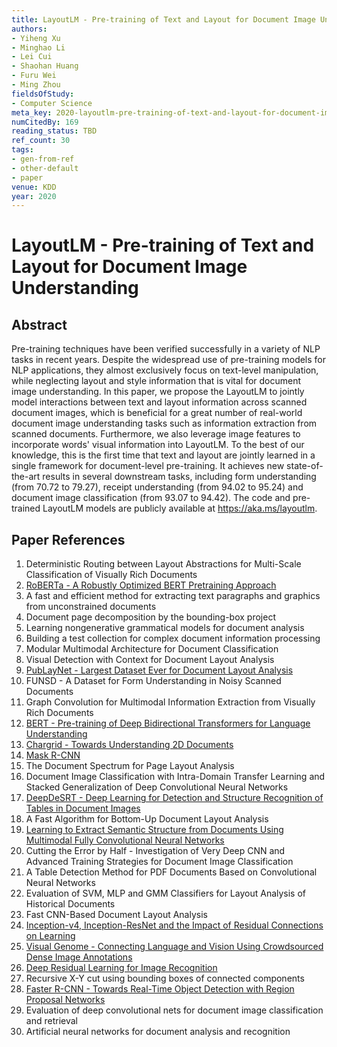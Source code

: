 ```yaml
---
title: LayoutLM - Pre-training of Text and Layout for Document Image Understanding
authors:
- Yiheng Xu
- Minghao Li
- Lei Cui
- Shaohan Huang
- Furu Wei
- Ming Zhou
fieldsOfStudy:
- Computer Science
meta_key: 2020-layoutlm-pre-training-of-text-and-layout-for-document-image-understanding
numCitedBy: 169
reading_status: TBD
ref_count: 30
tags:
- gen-from-ref
- other-default
- paper
venue: KDD
year: 2020
---
```


# LayoutLM - Pre-training of Text and Layout for Document Image Understanding

## Abstract

Pre-training techniques have been verified successfully in a variety of NLP tasks in recent years. Despite the widespread use of pre-training models for NLP applications, they almost exclusively focus on text-level manipulation, while neglecting layout and style information that is vital for document image understanding. In this paper, we propose the LayoutLM to jointly model interactions between text and layout information across scanned document images, which is beneficial for a great number of real-world document image understanding tasks such as information extraction from scanned documents. Furthermore, we also leverage image features to incorporate words' visual information into LayoutLM. To the best of our knowledge, this is the first time that text and layout are jointly learned in a single framework for document-level pre-training. It achieves new state-of-the-art results in several downstream tasks, including form understanding (from 70.72 to 79.27), receipt understanding (from 94.02 to 95.24) and document image classification (from 93.07 to 94.42). The code and pre-trained LayoutLM models are publicly available at https://aka.ms/layoutlm.

## Paper References

1. Deterministic Routing between Layout Abstractions for Multi-Scale Classification of Visually Rich Documents
2. [RoBERTa - A Robustly Optimized BERT Pretraining Approach](2019-roberta-a-robustly-optimized-bert-pretraining-approach)
3. A fast and efficient method for extracting text paragraphs and graphics from unconstrained documents
4. Document page decomposition by the bounding-box project
5. Learning nongenerative grammatical models for document analysis
6. Building a test collection for complex document information processing
7. Modular Multimodal Architecture for Document Classification
8. Visual Detection with Context for Document Layout Analysis
9. [PubLayNet - Largest Dataset Ever for Document Layout Analysis](2019-publaynet-largest-dataset-ever-for-document-layout-analysis)
10. FUNSD - A Dataset for Form Understanding in Noisy Scanned Documents
11. Graph Convolution for Multimodal Information Extraction from Visually Rich Documents
12. [BERT - Pre-training of Deep Bidirectional Transformers for Language Understanding](2019-bert-pre-training-of-deep-bidirectional-transformers-for-language-understanding)
13. [Chargrid - Towards Understanding 2D Documents](2018-chargrid-towards-understanding-2d-documents)
14. [Mask R-CNN](2020-mask-r-cnn)
15. The Document Spectrum for Page Layout Analysis
16. Document Image Classification with Intra-Domain Transfer Learning and Stacked Generalization of Deep Convolutional Neural Networks
17. [DeepDeSRT - Deep Learning for Detection and Structure Recognition of Tables in Document Images](2017-deepdesrt-deep-learning-for-detection-and-structure-recognition-of-tables-in-document-images)
18. A Fast Algorithm for Bottom-Up Document Layout Analysis
19. [Learning to Extract Semantic Structure from Documents Using Multimodal Fully Convolutional Neural Networks](2017-learning-to-extract-semantic-structure-from-documents-using-multimodal-fully-convolutional-neural-networks)
20. Cutting the Error by Half - Investigation of Very Deep CNN and Advanced Training Strategies for Document Image Classification
21. A Table Detection Method for PDF Documents Based on Convolutional Neural Networks
22. Evaluation of SVM, MLP and GMM Classifiers for Layout Analysis of Historical Documents
23. Fast CNN-Based Document Layout Analysis
24. [Inception-v4, Inception-ResNet and the Impact of Residual Connections on Learning](2017-inception-v4-inception-resnet-and-the-impact-of-residual-connections-on-learning)
25. [Visual Genome - Connecting Language and Vision Using Crowdsourced Dense Image Annotations](2016-visual-genome-connecting-language-and-vision-using-crowdsourced-dense-image-annotations)
26. [Deep Residual Learning for Image Recognition](2015-resnet.md)
27. Recursive X-Y cut using bounding boxes of connected components
28. [Faster R-CNN - Towards Real-Time Object Detection with Region Proposal Networks](2015-faster-r-cnn-towards-real-time-object-detection-with-region-proposal-networks)
29. Evaluation of deep convolutional nets for document image classification and retrieval
30. Artificial neural networks for document analysis and recognition
